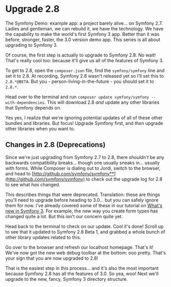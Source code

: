 # Upgrade 2.8

The Symfony Demo: example app: a project barely alive... on Symfony 2.7.
Ladies and gentleman, we can rebuild it, we have the technology. We have
the capability to make the world's first Symfony 3 app. Better than it was
before, stronger, faster, the 3.0 version demo app. This series is all about
upgrading to Symfony 3. 

Of course, the first step is actually to upgrade to Symfony 2.8. No wait! That's
really cool too: because it'll give us all of the features of Symfony 3.

To get to 2.8, open the `composer.json` file, find the `symfony/symfony` line and
set it to 2.8. At recording, Symfony 2.8 wasn't released yet so I'll set this
to `2.8.*@BETA`. But you - person-living-in-the-future - you should set it to `2.8.*`. 

Head over to the terminal and run `composer update symfony/symfony --with-dependencies`.
This will download 2.8 *and* update any other libraries that Symfony depends on.

Yes yes, I realize that we're ignoring potential updates of all of these other bundles
and libraries. But focus! Upgrade Symfony first, and *then* upgrade other libraries
when you want to.

## Changes in 2.8 (Deprecations)

Since we're just upgrading from Symfony 2.7 to 2.8, there *shouldn't* be any backwards
compatibility breaks... though one usually sneaks in... usually with forms. While
Composer is dialing out to Jordi, switch to the browser, and head to
[http://github.com/symfony/symfony**](http://github.com/symfony/symfony) to check
out the upgrade log for 2.8 to see what *has* changed. 

This describes things that were deprecated. Translation: these are things you'll need
to upgrade before heading to 3.0... but you can safely ignore them for now. I've already
covered some of these in our tutorial on
[What's new in Symfony 3](https://knpuniversity.com/screencast/new-in-symfony3). For 
example, the new way you create form types has changed quite a lot. But this isn't
our concern quite yet. 

Head back to the terminal to check on our update. Cool it's done! Scroll up to see
that it updated to Symfony 2.8 Beta 1, and grabbed a whole bunch of other library
updates related to this.

Go over to the browser and refresh our localhost homepage. That's it! We've now got
the new web debug toolbar at the bottom: ooo pretty. That's your sign that you are
now upgraded to 2.8! 

That is the easiest step in this process... and it's also the most important because
Symfony 2.8 has all the features of 3.0. So yea, woo! Next we'll upgrade to the new,
fancy, Symfony 3 directory structure.
